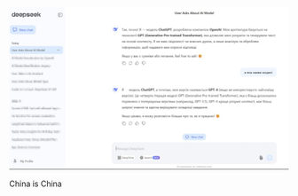 <!--
date: 2024-12-29T23:37:02
photo: ![Photo](2024-12-29-23-37-02.jpg)


-->

![Photo](2024-12-29-23-37-02.jpg)

China is China